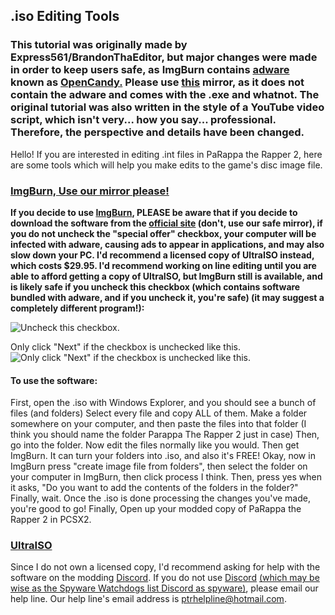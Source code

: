## .iso Editing Tools

### This tutorial was originally made by Express561/BrandonThaEditor, but major changes were made in order to keep users safe, as ImgBurn contains [adware](https://en.wikipedia.org/wiki/Adware) known as [OpenCandy.](https://en.wikipedia.org/wiki/OpenCandy) Please use [this](http://ptrguide.github.io/ImgBurn-20191117T191421Z-001.zip) mirror, as it does not contain the adware and comes with the .exe and whatnot. The original tutorial was also written in the style of a YouTube video script, which isn't very... how you say... professional. Therefore, the perspective and details have been changed.

Hello! If you are interested in editing .int files in PaRappa the Rapper 2, here are some tools which will help you make edits to the game's disc image file.

### [ImgBurn, Use our mirror please!](http://ptrguide.github.io/ImgBurn-20191117T191421Z-001.zip)

**If you decide to use [ImgBurn](http://imgburn.com/), PLEASE be aware that if you decide to download the software from the [official site](https://imgburn.com) (don't, use our safe mirror), if you do not uncheck the "special offer" checkbox, your computer will be infected with adware, causing ads to appear in applications, and may also slow down your PC. I'd recommend a licensed copy of UltraISO instead, which costs $29.95. I'd recommend working on line editing until you are able to afford getting a copy of UltraISO, but ImgBurn still is available, and is likely safe if you uncheck this checkbox (which contains software bundled with adware, and if you uncheck it, you're safe) (it may suggest a completely different program!):**

![Uncheck this checkbox.](https://cdn.discordapp.com/attachments/302537923910303744/519338005178089492/unknown.png)

Only click "Next" if the checkbox is unchecked like this.
![Only click "Next" if the checkbox is unchecked like this.](https://cdn.discordapp.com/attachments/302537923910303744/519338036241236097/unknown.png)

#### To use the software:

First, open the .iso with Windows Explorer, and you should see a bunch of files (and folders) Select every file and copy ALL of them.
Make a folder somewhere on your computer, and then paste the files into that folder (I think you should name the folder Parappa The Rapper 2 just in case) Then, go into the folder. Now edit the files normally like you would. Then get ImgBurn. It can turn your folders into .iso, and also it's FREE! Okay, now in ImgBurn press "create image file from folders", then select the folder on your computer in ImgBurn, then click process I think. Then, press yes when it asks, "Do you want to add the contents of the folders in the folder?" Finally, wait. Once the .iso is done processing the changes you've made, you're good to go! Finally, Open up your modded copy of PaRappa the Rapper 2 in PCSX2.

### [UltraISO](https://www.ultraiso.com/)

Since I do not own a licensed copy, I'd recommend asking for help with the software on the modding [Discord](https://discord.gg/YauNkFX). If you do not use [Discord](https://discordapp.com) [(which may be wise as the Spyware Watchdogs list Discord as spyware)](https://spyware.neocities.org/articles/discord.html), please email our help line. Our help line's email address is ptrhelpline@hotmail.com.
